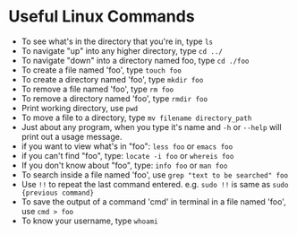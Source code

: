 # Useful Linux Commands

- To see what's in the directory that you're in, type ```ls```
- To navigate "up" into any higher directory, type ```cd ../```
- To navigate "down" into a directory named foo, type ```cd ./foo```
- To create a file named 'foo', type ```touch foo```
- To create a directory named 'foo', type ```mkdir foo```
- To remove a file named 'foo', type ```rm foo```
- To remove a directory named 'foo', type ```rmdir foo```
- Print working directory, use ```pwd```
- To move a file to a directory, type ```mv filename directory_path```
- Just about any program, when you type it's name and ```-h``` or ```--help``` will print out a usage message.
- if you want to view what's in "foo":
  ```less foo``` or ```emacs foo```
- if you can't find "foo", type:
  ```locate -i foo``` or ```whereis foo```
- If you don't know about "foo", type:
  ```info foo``` or ```man foo```
- To search inside a file named 'foo', use ```grep "text to be searched" foo```
- Use ```!!``` to repeat the last command entered. e.g. ```sudo !!``` is same as ```sudo {previous command}```
- To save the output of a command 'cmd' in terminal in a file named 'foo', use ```cmd > foo```
- To know your username, type ```whoami```
